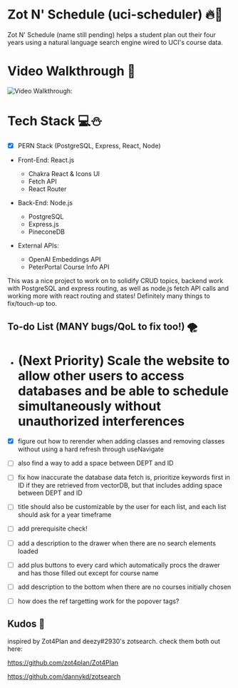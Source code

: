 # **Zot N' Schedule (uci-scheduler)** 🔥💖
Zot N' Schedule (name still pending) helps a student plan out their four years using a natural language search engine wired to UCI's course data.

# **Video Walkthrough** 🚀
<img src='https://github.com/Xire7/uci-scheduler/blob/main/frontend/uci-scheduler/images/ZotNScheduleDraft3.gif' title='Video Walkthrough' width='' alt='Video Walkthrough: '></img>

# **Tech Stack** 💻⛄
- [X] PERN Stack (PostgreSQL, Express, React, Node) 

* Front-End: React.js
    - Chakra React & Icons UI
    - Fetch API
    - React Router

* Back-End: Node.js
    -  PostgreSQL
    -  Express.js
    -  PineconeDB 

* External APIs:
    - OpenAI Embeddings API
    - PeterPortal Course Info API


This was a nice project to work on to solidify CRUD topics, backend work with PostgreSQL and express routing, as well as node.js fetch API calls and working more with react routing and states! Definitely many things to fix/touch-up too.


## To-do List (MANY bugs/QoL to fix too!) 🌪️
- # (Next Priority) Scale the website to allow other users to access databases and be able to schedule simultaneously without unauthorized interferences 
- [X] figure out how to rerender when adding classes and removing classes without using a hard refresh through useNavigate
- [ ] also find a way to add a space between DEPT and ID 
- [ ] fix how inaccurate the database data fetch is, prioritize keywords first in ID if they are retrieved from vectorDB, but that includes adding space between DEPT and ID
- [ ] title should also be customizable by the user for each list, and each list should ask for a year timeframe
- [ ] add prerequisite check!
- [ ] add a description to the drawer when there are no search elements loaded
- [ ] add plus buttons to every card which automatically procs the drawer and has those filled out except for course name
- [ ] add description to the bottom when there are no courses initially chosen
- [ ] how does the ref targetting work for the popover tags?


## Kudos 🎨
inspired by Zot4Plan and deezy#2930's zotsearch.
check them both out here:

https://github.com/zot4plan/Zot4Plan

https://github.com/dannykd/zotsearch

